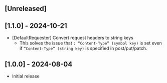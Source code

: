 ## [Unreleased]

## [1.1.0] - 2024-10-21

- [DefaultRequester] Convert request headers to string keys
  - This solves the issue that `: “Content-Type” (symbol key)` is set even if `“Content-Type” (string key)` is specified in post/put/patch.

## [1.0.0] - 2024-08-04

- Initial release

